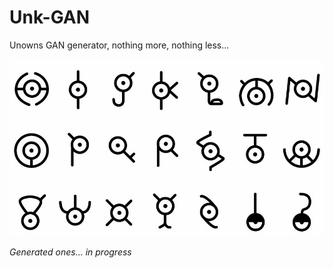 # Unk-GAN
Unowns GAN generator, nothing more, nothing less...


![Real ones](los-unown-desbloquean-medallas-en-pokemon-go_fzez.jpg)


_Generated ones... in progress_
